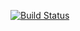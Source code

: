 [![Build Status](https://travis-ci.org/reluxa/multi-project-springboot.svg?branch=master)](https://travis-ci.org/reluxa/multi-project-springboot)
